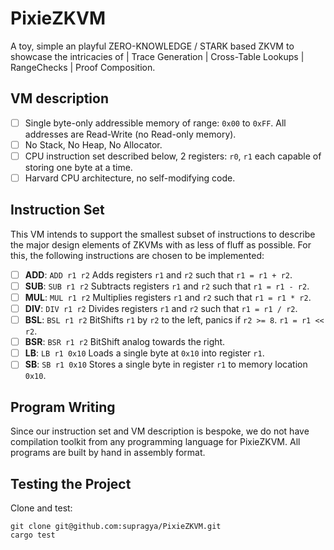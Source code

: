 # PixieZKVM
A toy, simple an playful ZERO-KNOWLEDGE / STARK based ZKVM to showcase the intricacies of | Trace Generation | Cross-Table Lookups | RangeChecks | Proof Composition.

## VM description
- [ ] Single byte-only addressible memory of range: `0x00` to `0xFF`. All addresses are Read-Write (no Read-only memory).
- [ ] No Stack, No Heap, No Allocator.
- [ ] CPU instruction set described below, 2 registers: `r0`, `r1` each capable of storing one byte at a time.
- [ ] Harvard CPU architecture, no self-modifying code.

## Instruction Set
This VM intends to support the smallest subset of instructions to describe the
major design elements of ZKVMs with as less of fluff as possible. For this, the
following instructions are chosen to be implemented:

- [ ] **ADD**: `ADD r1 r2` Adds registers `r1` and `r2` such that `r1 = r1 + r2`.
- [ ] **SUB**: `SUB r1 r2` Subtracts registers `r1` and `r2` such that `r1 = r1 - r2`.
- [ ] **MUL**: `MUL r1 r2` Multiplies registers `r1` and `r2` such that `r1 = r1 * r2`.
- [ ] **DIV**: `DIV r1 r2` Divides registers `r1` and `r2` such that `r1 = r1 / r2`.
- [ ] **BSL**: `BSL r1 r2` BitShifts `r1` by `r2` to the left, panics if `r2 >= 8`. `r1 = r1 << r2`.
- [ ] **BSR**: `BSR r1 r2` BitShift analog towards the right.
- [ ] **LB**: `LB r1 0x10` Loads a single byte at `0x10` into register `r1`.
- [ ] **SB**: `SB r1 0x10` Stores a single byte in register `r1` to memory location `0x10`.

## Program Writing
Since our instruction set and VM description is bespoke, we do not have compilation
toolkit from any programming language for PixieZKVM. All programs are built by
hand in assembly format.

## Testing the Project
Clone and test:
```
git clone git@github.com:supragya/PixieZKVM.git
cargo test
```
